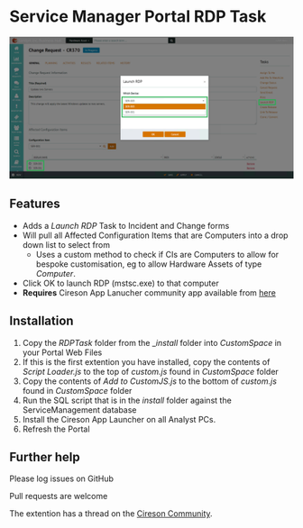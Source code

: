 # Service Manager Portal RDP Task

![RDPTask](/_images/RDPTask.png?raw=true "RDP Task")

## Features

- Adds a _Launch RDP_ Task to Incident and Change forms
- Will pull all Affected Configuration Items that are Computers into a drop down list to select from
  - Uses a custom method to check if CIs are Computers to allow for bespoke customisation, eg to allow Hardware Assets of type _Computer_.
- Click OK to launch RDP (mstsc.exe) to that computer
- __Requires__ Cireson App Lanucher community app available from [here](https://downloads.cireson.com "Cireson Downloads")


## Installation

1. Copy the _RDPTask_ folder from the __install_ folder into _CustomSpace_ in your Portal Web Files
2. If this is the first extention you have installed, copy the contents of _Script Loader.js_ to the top of _custom.js_ found in _CustomSpace_ folder
3. Copy the contents of _Add to CustomJS.js_ to the bottom of _custom.js_ found in _CustomSpace_ folder
4. Run the SQL script that is in the _install_ folder against the ServiceManagement database
5. Install the Cireson App Launcher on all Analyst PCs.
6. Refresh the Portal


## Further help

Please log issues on GitHub

Pull requests are welcome

The extention has a thread on the [Cireson Community](https://community.cireson.com/discussion/3935/portal-rdp-task/ "Cireson Community Page").
